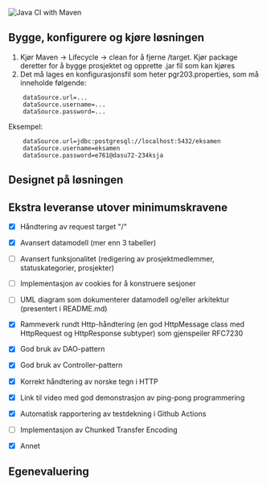 ![Java CI with Maven](https://github.com/kristiania/pgr203eksamen-Hauugland/workflows/Java%20CI%20with%20Maven/badge.svg)

## Bygge, konfigurere og kjøre løsningen

1) Kjør Maven -> Lifecycle -> clean for å fjerne /target. Kjør package deretter for å
bygge prosjektet og opprette .jar fil som kan kjøres 
2) Det må lages en konfigurasjonsfil som heter pgr203.properties, som må inneholde følgende:
``` properties
    dataSource.url=...
    dataSource.username=...
    dataSource.password=...
```

Eksempel:
``` properties
    dataSource.url=jdbc:postgresql://localhost:5432/eksamen
    dataSource.username=eksamen
    dataSource.password=e761@dasu72-234ksja
```

## Designet på løsningen

## Ekstra leveranse utover minimumskravene
- [x] Håndtering av request target "/"
- [x] Avansert datamodell (mer enn 3 tabeller)
- [ ] Avansert funksjonalitet (redigering av prosjektmedlemmer, statuskategorier, prosjekter)
- [ ] Implementasjon av cookies for å konstruere sesjoner
- [ ] UML diagram som dokumenterer datamodell og/eller arkitektur (presentert i README.md)
- [x] Rammeverk rundt Http-håndtering (en god HttpMessage class med HttpRequest og HttpResponse subtyper) som gjenspeiler RFC7230
- [x] God bruk av DAO-pattern
- [x] God bruk av Controller-pattern
- [x] Korrekt håndtering av norske tegn i HTTP
- [x] Link til video med god demonstrasjon av ping-pong programmering
- [x] Automatisk rapportering av testdekning i Github Actions
- [ ] Implementasjon av Chunked Transfer Encoding
- [x] Annet


## Egenevaluering
